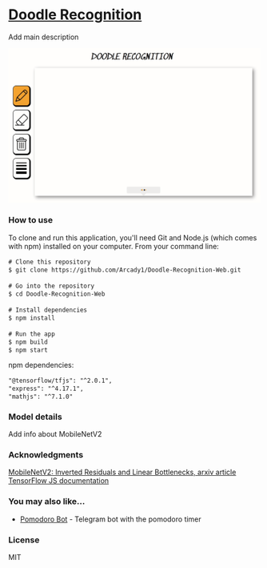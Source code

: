 # [Doodle Recognition][1]

Add main description

![Doodle-GIF](https://github.com/Arcady1/Doodle-Recognition-Web/blob/master/img/GitHub-GIF/Animation.gif)

### How to use

To clone and run this application, you'll need Git and Node.js (which comes with npm) installed on your computer. From your command line:

```
# Clone this repository
$ git clone https://github.com/Arcady1/Doodle-Recognition-Web.git

# Go into the repository
$ cd Doodle-Recognition-Web

# Install dependencies
$ npm install

# Run the app
$ npm build
$ npm start
```

npm dependencies:
```
"@tensorflow/tfjs": "^2.0.1",
"express": "^4.17.1",
"mathjs": "^7.1.0"
```

### Model details

Add info about MobileNetV2

### Acknowledgments
[MobileNetV2: Inverted Residuals and Linear Bottlenecks, arxiv article](https://arxiv.org/pdf/1801.04381.pdf)<br>
[TensorFlow JS documentation](https://www.tensorflow.org/js/tutorials/conversion/import_keras)

### You may also like...
* [Pomodoro Bot](https://github.com/Arcady1/Telegram-Pomodoro-Bot) - Telegram bot with the pomodoro timer

### License
MIT



















[1]: https://doodle-recognition-web.glitch.me/
